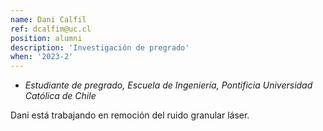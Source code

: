 ```yaml
---
name: Dani Calfil
ref: dcalfim@uc.cl
position: alumni
description: 'Investigación de pregrado'
when: '2023-2'
---
```


- _Estudiante de pregrado, Escuela de Ingeniería, Pontificia Universidad Católica de Chile_

Dani está trabajando en remoción del ruido granular láser.

